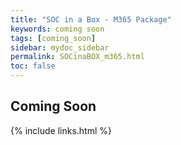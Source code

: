 ```yaml
---
title: "SOC in a Box - M365 Package"
keywords: coming soon
tags: [coming_soon]
sidebar: mydoc_sidebar
permalink: SOCinaBOX_m365.html
toc: false
---
```


## Coming Soon


{% include links.html %}


